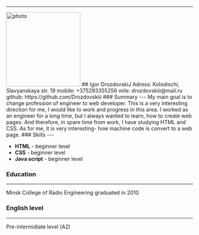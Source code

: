 ----------
<img src="https://github.com/Drozdovskiii/my_files/blob/master/0-02-05-6bf62068f1582b867757bf35778db4e844f333c16e6188b761b707cc99fd9f36_59d4598ca07da45a.jpg" alt="photo" width="200"/>   
## Igor DrozdovskiJ
Adress: Kolodischi, Slavyanskaya str. 19  
mobile: +375293355256  
mile: drozdovskiii@mail.ru  
github: https://github.com/Drozdovskiii  
### Summary
---
   My main goal is to change profession of engineer to web developer. This is a very interesting direction for me, I would like to work and progress in this area. I worked as an engineer for a long time, but I always wanted to learn, how to create web pages. And therefore, in spare time from work, I have studying HTML and CSS. As for me, it is very interesting- how machine code is convert to a web page.
### Skills
---

- **HTML** - beginner  level
- **CSS** - beginner level
- **Java script** - beginner level
### Education
---
Minsk College of Radio Engineering graduated in 2010
### English level
---
Pre-intermidiate level (A2)

